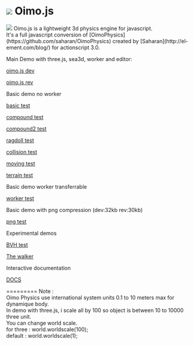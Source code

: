 <img src="http://lo-th.github.io/Oimo.js/images/logos.png"/>  Oimo.js 
=========
<img src="http://lo-th.github.io/Oimo.js/images/head.jpg"/>
Oimo.js is a lightweight 3d physics engine for javascript.<br>
It's a full javascript conversion of [OimoPhysics](https://github.com/saharan/OimoPhysics) created by [Saharan](http://el-ement.com/blog/) for actionscript 3.0.<br>


Main Demo with three.js, sea3d, worker and editor:

[oimo.js dev](http://lo-th.github.io/Oimo.js/index.html)

[oimo.js rev](http://lo-th.github.io/Oimo.js/index_rev.html)

Basic demo no worker

[basic test](http://lo-th.github.io/Oimo.js/test_basic.html)

[compound test](http://lo-th.github.io/Oimo.js/test_compound.html)

[compound2 test](http://lo-th.github.io/Oimo.js/test_compound2.html)

[ragdoll test](http://lo-th.github.io/Oimo.js/test_ragdoll.html)

[collision test](http://lo-th.github.io/Oimo.js/test_collision.html)

[moving test](http://lo-th.github.io/Oimo.js/test_moving.html)

[terrain test](http://lo-th.github.io/Oimo.js/test_terrain.html)

Basic demo worker transferrable

[worker test](http://lo-th.github.io/Oimo.js/test_worker.html)

Basic demo with png compression (dev:32kb rev:30kb)

[png test](http://lo-th.github.io/Oimo.js/test_basic_png.html)

Experimental demos

[BVH test](http://lo-th.github.io/Oimo.js/test_bvh.html)

[The walker](http://lo-th.github.io/Oimo.js/experimental/walker.html)

Interactive documentation

[DOCS](http://lo-th.github.io/Oimo.js/docs/index.html)

=========
Note :<br>
Oimo Physics use international system units 0.1 to 10 meters max for dynamique body.<br>
In demo with three.js, i scale all by 100 so object is between 10 to 10000 three unit.<br>
You can change world scale.<br>
for three : world.worldscale(100);<br>
default : world.worldscale(1);